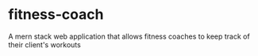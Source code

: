 # fitness-coach
A mern stack web application that allows fitness coaches to keep track of their client's workouts
